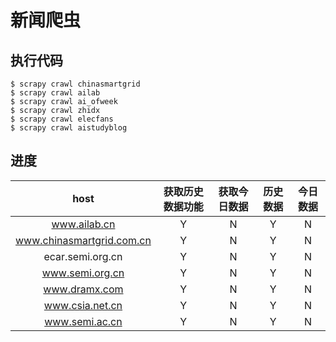 # 新闻爬虫

## 执行代码
```shell
$ scrapy crawl chinasmartgrid
$ scrapy crawl ailab
$ scrapy crawl ai_ofweek
$ scrapy crawl zhidx
$ scrapy crawl elecfans
$ scrapy crawl aistudyblog
```
## 进度

|host | 获取历史数据功能 | 获取今日数据 | 历史数据 | 今日数据| 
|:----: | :---:| :---:| :---:| :---:|
|www.ailab.cn  | Y | N| Y | N|
|www.chinasmartgrid.com.cn |  Y | N| Y | N|
|ecar.semi.org.cn |  Y | N| Y | N|
|www.semi.org.cn |  Y | N| Y | N|
|www.dramx.com|  Y | N| Y | N|
|www.csia.net.cn |  Y | N| Y | N|
|www.semi.ac.cn|  Y | N| Y | N|

